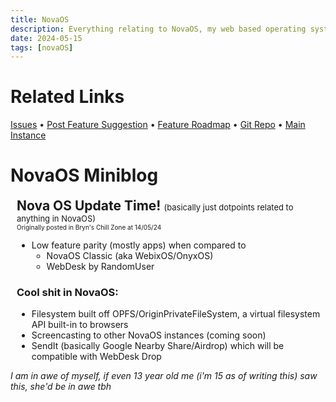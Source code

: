 ```yaml
---
title: NovaOS
description: Everything relating to NovaOS, my web based operating system
date: 2024-05-15
tags: [novaOS]
---
```

# Related Links
[Issues](https://github.com/novathefox/NovaOS/issues) • [Post Feature
Suggestion](https://go.novafurry.win/novaos.feature.suggest) • [Feature
Roadmap](https://go.novafurry.win/novaos.feature.plans) • [Git Repo](https://github.com/novathefox/NovaOS/) • [Main
Instance](https://novathefox.github.io/novaos)
# NovaOS Miniblog
<div style="padding-left:10px;">
    <span style="font-size: 1.5em; font-weight:bold;">Nova OS Update Time! <small
            style="font-size:small;font-weight:normal;">(basically just dotpoints related to anything in
            NovaOS)</small></span><br><small style="font-size:x-small; font-weight:normal;margin-top:-20px;">Originally
        posted in Bryn's Chill Zone at 14/05/24</small>
    <ul>
        <li>Low feature parity (mostly apps) when compared to
            <ul>
                <li>NovaOS Classic (aka WebixOS/OnyxOS)</li>
                <li>WebDesk by RandomUser</li>
            </ul>
        </li>
    </ul>
    <h3>Cool shit in NovaOS:</h3>
    <ul>
        <li>Filesystem built off OPFS/OriginPrivateFileSystem, a virtual filesystem API built-in to browsers
        </li>
        <li>Screencasting to other NovaOS instances (coming soon)</li>
        <li>SendIt (basically Google Nearby Share/Airdrop) which will be compatible with WebDesk Drop</li>
    </ul>
</div>

_I am in awe of myself, if even 13 year old me (i'm 15 as of writing this) saw this, she'd be in awe tbh_
<!--stackedit_data:
eyJoaXN0b3J5IjpbMTAyMjkzMjQ0XX0=
-->